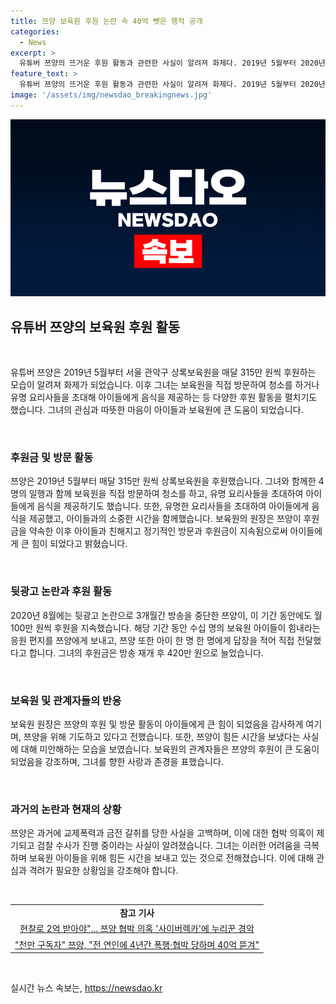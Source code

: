 ```yaml
---
title: 쯔양 보육원 후원 논란 속 40억 뺏은 행적 공개
categories:
  - News
excerpt: >
  유튜버 쯔양의 뜨거운 후원 활동과 관련한 사실이 알려져 화제다. 2019년 5월부터 2020년 8월에 이르는 5년 동안, 서울 관악구 상록보육원에 월 315만 원씩을 후원했고, 일행과 함께 청소나 셰프 초청을 했다. 2020년의 뒷광고 논란 중에도 월 100만 원씩을 계속 후원했으며, 방송 복귀 후에는 이 금액을 420만 원으로 늘렸다. 이에 상록보육원의 부 원장은 쯔양을 천사 같은 사람으로 극찬하며, 그의 행동에 대한 사건의 영향을 받은 아이들의 응원 편지도 전했다. 이와 관련한 최근의 교제폭력 고백에 대한 논란도 누리꾼들과 검찰의 관심을 끌고 있다. (단어 수: 146)
feature_text: >
  유튜버 쯔양의 뜨거운 후원 활동과 관련한 사실이 알려져 화제다. 2019년 5월부터 2020년 8월에 이르는 5년 동안, 서울 관악구 상록보육원에 월 315만 원씩을 후원했고, 일행과 함께 청소나 셰프 초청을 했다. 2020년의 뒷광고 논란 중에도 월 100만 원씩을 계속 후원했으며, 방송 복귀 후에는 이 금액을 420만 원으로 늘렸다. 이에 상록보육원의 부 원장은 쯔양을 천사 같은 사람으로 극찬하며, 그의 행동에 대한 사건의 영향을 받은 아이들의 응원 편지도 전했다. 이와 관련한 최근의 교제폭력 고백에 대한 논란도 누리꾼들과 검찰의 관심을 끌고 있다. (단어 수: 146)
image: '/assets/img/newsdao_breakingnews.jpg'
---
```


<p><img src="/assets/img/newsdao_breakingnews.jpg" alt="firstkoreanews 속보" /></p>

<h2 data-ke-size="size26">유튜버 쯔양의 보육원 후원 활동</h2>

<p data-ke-size="size16">&nbsp;</p>

<p>유튜버 쯔양은 2019년 5월부터 서울 관악구 상록보육원을 매달 315만 원씩 후원하는 모습이 알려져 화제가 되었습니다. 이후 그녀는 보육원을 직접 방문하여 청소를 하거나 유명 요리사들을 초대해 아이들에게 음식을 제공하는 등 다양한 후원 활동을 펼치기도 했습니다. 그녀의 관심과 따뜻한 마음이 아이들과 보육원에 큰 도움이 되었습니다.</p>

<p data-ke-size="size16">&nbsp;</p>

<h3>후원금 및 방문 활동</h3>

<p data-ke-size="size16">쯔양은 2019년 5월부터 매달 315만 원씩 상록보육원을 후원했습니다. 그녀와 함께한 4명의 일행과 함께 보육원을 직접 방문하여 청소를 하고, 유명 요리사들을 초대하여 아이들에게 음식을 제공하기도 했습니다. 또한, 유명한 요리사들을 초대하여 아이들에게 음식을 제공했고, 아이들과의 소중한 시간을 함께했습니다. 보육원의 원장은 쯔양이 후원금을 약속한 이후 아이들과 친해지고 정기적인 방문과 후원금이 지속됨으로써 아이들에게 큰 힘이 되었다고 밝혔습니다.</p>

<p data-ke-size="size16">&nbsp;</p>

<h3>뒷광고 논란과 후원 활동</h3>

<p data-ke-size="size16">2020년 8월에는 뒷광고 논란으로 3개월간 방송을 중단한 쯔양이, 이 기간 동안에도 월 100만 원씩 후원을 지속했습니다. 해당 기간 동안 수십 명의 보육원 아이들이 힘내라는 응원 편지를 쯔양에게 보내고, 쯔양 또한 아이 한 명 한 명에게 답장을 적어 직접 전달했다고 합니다. 그녀의 후원금은 방송 재개 후 420만 원으로 늘었습니다.</p>

<p data-ke-size="size16">&nbsp;</p>

<h3>보육원 및 관계자들의 반응</h3>

<p data-ke-size="size16">보육원 원장은 쯔양의 후원 및 방문 활동이 아이들에게 큰 힘이 되었음을 감사하게 여기며, 쯔양을 위해 기도하고 있다고 전했습니다. 또한, 쯔양이 힘든 시간을 보냈다는 사실에 대해 미안해하는 모습을 보였습니다. 보육원의 관계자들은 쯔양의 후원이 큰 도움이 되었음을 강조하며, 그녀를 향한 사랑과 존경을 표했습니다.</p>

<p data-ke-size="size16">&nbsp;</p>

<h3>과거의 논란과 현재의 상황</h3>

<p data-ke-size="size16">쯔양은 과거에 교제폭력과 금전 갈취를 당한 사실을 고백하며, 이에 대한 협박 의혹이 제기되고 검찰 수사가 진행 중이라는 사실이 알려졌습니다. 그녀는 이러한 어려움을 극복하며 보육원 아이들을 위해 힘든 시간을 보내고 있는 것으로 전해졌습니다. 이에 대해 관심과 격려가 필요한 상황임을 강조해야 합니다.</p>

<p data-ke-size="size16">&nbsp;</p>

<table>
  <tbody>
    <tr>
      <td style="text-align: center; height: 17px;"><b>참고 기사</b></td>
    </tr>
    <tr>
      <td style="text-align: center; height: 17px;"><a href="www.hankookilbo.com/News/Read/A2024071113470000249">현찰로 2억 받아야"... 쯔양 협박 의혹 '사이버렉카'에 누리꾼 경악</a></td>
    </tr>
    <tr>
      <td style="text-align: center; height: 17px;"><a href="www.hankookilbo.com/News/Read/A2024071108070002722">"천만 구독자" 쯔양, "전 연인에 4년간 폭행·협박 당하며 40억 뜯겨"</a></td>
    </tr>
  </tbody>
</table>

<p data-ke-size="size16">&nbsp;</p>
실시간 뉴스 속보는, <a href="https://newsdao.kr" rel="dofollow">https://newsdao.kr</a>


